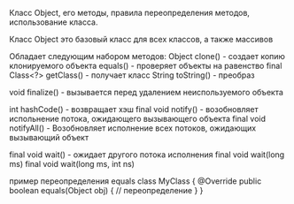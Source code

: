 Класс Object, его методы, правила переопределения методов, использование класса.

Класс  Object это базовый класс для всех классов, а также массивов

Обладает следующим набором методов:
Object clone() - создает копию клонируемого объекта
equals() - проверяет объекты на равенство
final Class<?> getClass() - получает класс
String toString() - преобраз

void finalize() - вызывается перед удалением неиспользуемого объекта

int hashCode() - возвращает хэш
final void notify() - возобновляет испольнение потока, ожидающего вызывающего объекта
final void notifyAll() - Возобновляет исполнение всех потоков, ожидающих вызывающий объект

final void wait() - ожидает другого потока исполнения
final void wait(long ms)
final void wait(long ms, int ns)

пример переопределения equals
class MyClass {
    @Override
    public boolean equals(Object obj) {
        // переопределение
    }
}